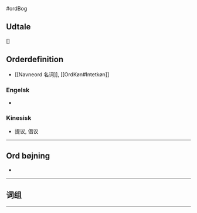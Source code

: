 #ordBog 


## Udtale
[]  


## Orderdefinition
- [[Navneord 名词]], [[OrdKøn#Intetkøn]]  



### Engelsk
- 

### Kinesisk
- 提议, 倡议 

---

## Ord bøjning
- 

---

## 词组  


---

